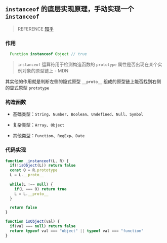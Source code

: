 ## `instanceof` 的底层实现原理，手动实现一个 `instanceof`

> REFERENCE [知乎](https://zhuanlan.zhihu.com/p/105487552)

### 作用

```js
  Function instanceof Object // true
```

> `instanceof` 运算符用于检测构造函数的 `prototype` 属性是否出现在某个实例对象的原型链上 - MDN

其实他的作用就是判断左侧的隐式原型 `__proto__` 组成的原型链上能否找到右侧的显式原型 `prototype`

### 构造函数

- 基础类型：`String`、`Number`、`Boolean`、`Undefined`、`Null`、`Symbol`

- 复杂类型：`Array`、`Object`

- 其他类型：`Function`、`RegExp`、`Date`

### 代码实现

```js
function _instanceof(L, R) {
  if(!isObject(L)) return false 
  const O = R.prototype
  L = L.__proto__
  
  while(L !== null) {
    if(L === O) return true
    L = L.__proto__   
  }

  return false
}

function isObject(val) {
  if(val === null) return false
  return typeof val === "object" || typeof val === "function" 
}

```
